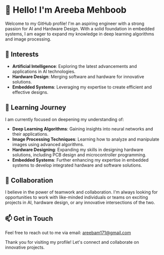 # 👋 Hello! I'm Areeba Mehboob

Welcome to my GitHub profile! I'm an aspiring engineer with a strong passion for AI and Hardware Design. With a solid foundation in embedded systems, I am eager to expand my knowledge in deep learning algorithms and image processing.

## 👀 Interests
- **Artificial Intelligence**: Exploring the latest advancements and applications in AI technologies.
- **Hardware Design**: Merging software and hardware for innovative solutions.
- **Embedded Systems**: Leveraging my expertise to create efficient and effective designs.

## 🌱 Learning Journey
I am currently focused on deepening my understanding of:
- **Deep Learning Algorithms**: Gaining insights into neural networks and their applications.
- **Image Processing Techniques**: Learning how to analyze and manipulate images using advanced algorithms.
- **Hardware Designing**: Expanding my skills in designing hardware solutions, including PCB design and microcontroller programming.
- **Embedded Systems**: Further enhancing my expertise in embedded systems to develop integrated hardware and software solutions.

## 💞 Collaboration
I believe in the power of teamwork and collaboration. I'm always looking for opportunities to work with like-minded individuals or teams on exciting projects in AI, hardware design, or any innovative intersections of the two.

## 📫 Get in Touch
Feel free to reach out to me via email: [areebam171@gmail.com](mailto:areebam171@gmail.com)

Thank you for visiting my profile! Let's connect and collaborate on innovative projects.

